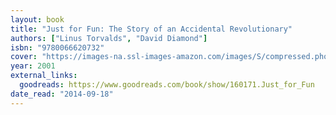 ```yaml
---
layout: book
title: "Just for Fun: The Story of an Accidental Revolutionary"
authors: ["Linus Torvalds", "David Diamond"]
isbn: "9780066620732"
cover: "https://images-na.ssl-images-amazon.com/images/S/compressed.photo.goodreads.com/books/1440830026i/160171.jpg"
year: 2001
external_links:
  goodreads: https://www.goodreads.com/book/show/160171.Just_for_Fun
date_read: "2014-09-18"
---
```

